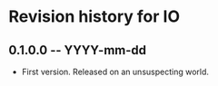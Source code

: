 # Revision history for IO

## 0.1.0.0 -- YYYY-mm-dd

* First version. Released on an unsuspecting world.

